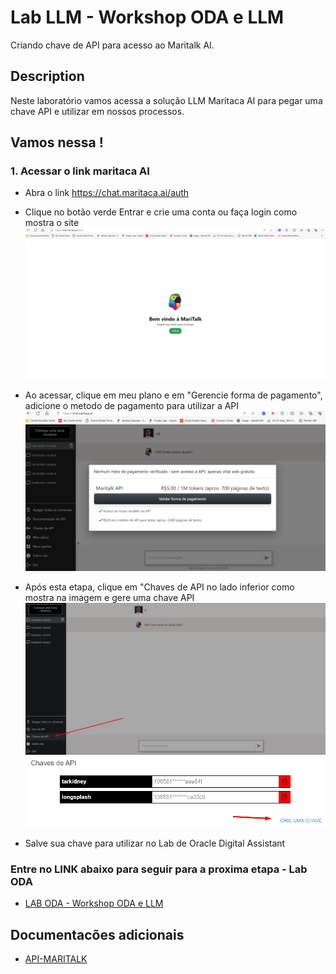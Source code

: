 # Lab LLM - Workshop ODA e LLM

Criando chave de API para acesso ao Maritalk AI.

## Description

Neste laboratório vamos acessa a solução LLM Maritaca AI para pegar uma chave API e utilizar em nossos processos.

## Vamos nessa !

### 1. Acessar o link maritaca AI

* Abra o link https://chat.maritaca.ai/auth
* Clique no botão verde Entrar e crie uma conta ou faça login como mostra o site
![Alt text](./1.png "a title")

* Ao acessar, clique em meu plano e em "Gerencie forma de pagamento", adicione o metodo de pagamento para utilizar a API
![Alt text](./Screenshot_19.png "a title")

* Após esta etapa, clique em "Chaves de API no lado inferior como mostra na imagem e gere uma chave API
![Alt text](./2.png "a title")
![Alt text](./3.png "a title")

* Salve sua chave para utilizar no Lab de Oracle Digital Assistant

### Entre no LINK abaixo para seguir para a proxima etapa - Lab ODA
* [LAB ODA - Workshop ODA e LLM]([https://github.com/Gusttavosant/Workshop_ODA_OIC_LLM/blob/main/ODA%20OIC%20LAB%20FAST%20TRACK/OIC%20LAB/HandsON.md](https://github.com/Gusttavosant/ODA-Lab-LLM/blob/main/HandsON_LAB_ODA_LLM.md))

## Documentacões adicionais

* [API-MARITALK](https://github.com/maritaca-ai/maritalk-api)
